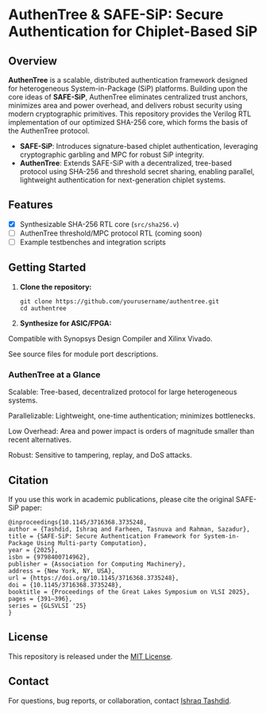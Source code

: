 # AuthenTree & SAFE-SiP: Secure Authentication for Chiplet-Based SiP

## Overview

**AuthenTree** is a scalable, distributed authentication framework designed for heterogeneous System-in-Package (SiP) platforms. Building upon the core ideas of **SAFE-SiP**, AuthenTree eliminates centralized trust anchors, minimizes area and power overhead, and delivers robust security using modern cryptographic primitives. This repository provides the Verilog RTL implementation of our optimized SHA-256 core, which forms the basis of the AuthenTree protocol.

- **SAFE-SiP**: Introduces signature-based chiplet authentication, leveraging cryptographic garbling and MPC for robust SiP integrity.
- **AuthenTree**: Extends SAFE-SiP with a decentralized, tree-based protocol using SHA-256 and threshold secret sharing, enabling parallel, lightweight authentication for next-generation chiplet systems.

## Features

- [x] Synthesizable SHA-256 RTL core (`src/sha256.v`)
- [ ] AuthenTree threshold/MPC protocol RTL (coming soon)
- [ ] Example testbenches and integration scripts

## Getting Started

1. **Clone the repository:**
   ```
   git clone https://github.com/yourusername/authentree.git
   cd authentree
   ```

2. **Synthesize for ASIC/FPGA:**

Compatible with Synopsys Design Compiler and Xilinx Vivado.

See source files for module port descriptions.

### AuthenTree at a Glance

Scalable: Tree-based, decentralized protocol for large heterogeneous systems.

Parallelizable: Lightweight, one-time authentication; minimizes bottlenecks.

Low Overhead: Area and power impact is orders of magnitude smaller than recent alternatives.

Robust: Sensitive to tampering, replay, and DoS attacks.

## Citation
If you use this work in academic publications, please cite the original SAFE-SiP paper:

```
@inproceedings{10.1145/3716368.3735248,
author = {Tashdid, Ishraq and Farheen, Tasnuva and Rahman, Sazadur},
title = {SAFE-SiP: Secure Authentication Framework for System-in-Package Using Multi-party Computation},
year = {2025},
isbn = {9798400714962},
publisher = {Association for Computing Machinery},
address = {New York, NY, USA},
url = {https://doi.org/10.1145/3716368.3735248},
doi = {10.1145/3716368.3735248},
booktitle = {Proceedings of the Great Lakes Symposium on VLSI 2025},
pages = {391–396},
series = {GLSVLSI '25}
}
```

## License

This repository is released under the [MIT License](https://opensource.org/licenses/MIT).

## Contact

For questions, bug reports, or collaboration, contact [Ishraq Tashdid](mailto:tashdid.ishraq@gmail.com).
